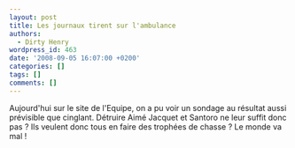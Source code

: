 ```yaml
---
layout: post
title: Les journaux tirent sur l'ambulance
authors:
  - Dirty Henry
wordpress_id: 463
date: '2008-09-05 16:07:00 +0200'
categories: []
tags: []
comments: []
---
```

Aujourd'hui sur le site de l'Equipe, on a pu voir un sondage au résultat aussi prévisible que cinglant. Détruire Aimé Jacquet et Santoro ne leur suffit donc pas ? Ils veulent donc tous en faire des trophées de chasse ? Le monde va mal !
